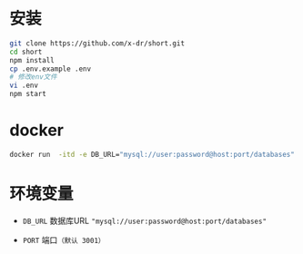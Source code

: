 # 安装

```bash
git clone https://github.com/x-dr/short.git
cd short
npm install
cp .env.example .env
# 修改env文件
vi .env
npm start
```


# docker
```bash
docker run  -itd -e DB_URL="mysql://user:password@host:port/databases"  -e PORT=3001  -p 3001:3001/tcp  gindex/short:latest

```
# 环境变量

+ `DB_URL` 数据库URL `"mysql://user:password@host:port/databases"`

+ `PORT` 端口`（默认 3001）`